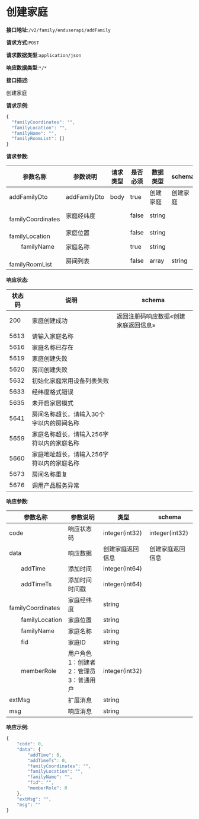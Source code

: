 # 创建家庭


**接口地址**:`/v2/family/enduserapi/addFamily`


**请求方式**:`POST`


**请求数据类型**:`application/json`


**响应数据类型**:`*/*`


**接口描述**:<p>创建家庭</p>



**请求示例**:


```javascript
{
  "familyCoordinates": "",
  "familyLocation": "",
  "familyName": "",
  "familyRoomList": []
}
```


**请求参数**:


| 参数名称                      | 参数说明     | 请求类型 | 是否必须 | 数据类型 | schema   |
| ----------------------------- | ------------ | -------- | -------- | -------- | -------- |
| addFamilyDto                  | addFamilyDto | body     | true     | 创建家庭 | 创建家庭 |
| &emsp;&emsp;familyCoordinates | 家庭经纬度   |          | false    | string   |          |
| &emsp;&emsp;familyLocation    | 家庭位置     |          | false    | string   |          |
| &emsp;&emsp;familyName        | 家庭名称     |          | true     | string   |          |
| &emsp;&emsp;familyRoomList    | 房间列表     |          | false    | array    | string   |


**响应状态**:


| 状态码 | 说明                                      | schema                               |
| ------ | ----------------------------------------- | ------------------------------------ |
| 200    | 家庭创建成功                              | 返回注册码响应数据«创建家庭返回信息» |
| 5613   | 请输入家庭名称                            |                                      |
| 5616   | 家庭名称已存在                            |                                      |
| 5619   | 家庭创建失败                              |                                      |
| 5620   | 房间创建失败                              |                                      |
| 5632   | 初始化家庭常用设备列表失败                |                                      |
| 5633   | 经纬度格式错误                            |                                      |
| 5635   | 未开启家居模式                            |                                      |
| 5641   | 房间名称超长，请输入30个字以内的房间名称  |                                      |
| 5659   | 家庭名称超长，请输入256字符以内的家庭名称 |                                      |
| 5660   | 家庭地址超长，请输入256字符以内的家庭名称 |                                      |
| 5673   | 房间名称重复                              |                                      |
| 5676   | 调用产品服务异常                          |                                      |


**响应参数**:


| 参数名称                      | 参数说明                                   | 类型             | schema           |
| ----------------------------- | ------------------------------------------ | ---------------- | ---------------- |
| code                          | 响应状态码                                 | integer(int32)   | integer(int32)   |
| data                          | 响应数据                                   | 创建家庭返回信息 | 创建家庭返回信息 |
| &emsp;&emsp;addTime           | 添加时间                                   | integer(int64)   |                  |
| &emsp;&emsp;addTimeTs         | 添加时间时间戳                             | integer(int64)   |                  |
| &emsp;&emsp;familyCoordinates | 家庭经纬度                                 | string           |                  |
| &emsp;&emsp;familyLocation    | 家庭位置                                   | string           |                  |
| &emsp;&emsp;familyName        | 家庭名称                                   | string           |                  |
| &emsp;&emsp;fid               | 家庭ID                                     | string           |                  |
| &emsp;&emsp;memberRole        | 用户角色 1：创建者  2：管理员  3：普通用户 | integer(int32)   |                  |
| extMsg                        | 扩展消息                                   | string           |                  |
| msg                           | 响应消息                                   | string           |                  |


**响应示例**:
```javascript
{
	"code": 0,
	"data": {
		"addTime": 0,
		"addTimeTs": 0,
		"familyCoordinates": "",
		"familyLocation": "",
		"familyName": "",
		"fid": "",
		"memberRole": 0
	},
	"extMsg": "",
	"msg": ""
}
```
